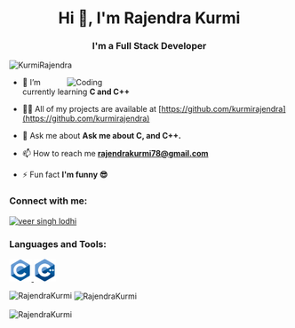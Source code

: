 <h1 align="center">Hi 👋, I'm Rajendra Kurmi</h1>
<h3 align="center">I'm a Full Stack Developer</h3>

<p align="left"> <img src="https://komarev.com/ghpvc/?username=kurmirajendra&label=Profile%20views&color=0e75b6&style=flat" alt="KurmiRajendra" /> </p>
<img src="https://user-images.githubusercontent.com/74038190/212749695-a6817c5a-a794-462b-afca-1b5ce7dd5e63.gif"
    alt="Coding" width="400" align="right">

- 🌱 I’m currently learning **C and C++**

- 👨‍💻 All of my projects are available at [https://github.com/kurmirajendra](https://github.com/kurmirajendra)

- 💬 Ask me about **Ask me about C, and C++.**

- 📫 How to reach me **rajendrakurmi78@gmail.com**

- ⚡ Fun fact **I'm funny 😎**

<h3 align="left">Connect with me:</h3>
<p align="left">
<a href="https://www.linkedin.com/in/rajendra-kurmi-627161348?utm_source=share&utm_campaign=share_via&utm_content=profile&utm_medium=android_app" target="blank"><img align="center" src="https://raw.githubusercontent.com/rahuldkjain/github-profile-readme-generator/master/src/images/icons/Social/linked-in-alt.svg" alt="veer singh lodhi" height="30" width="40" /></a>
</p>

<h3 align="left">Languages and Tools:</h3>
<p align="left">  <a href="https://www.cprogramming.com/" target="_blank" rel="noreferrer"> <img src="https://raw.githubusercontent.com/devicons/devicon/master/icons/c/c-original.svg" alt="c" width="40" height="40"/> </a> <a href="https://www.w3schools.com/cpp/" target="_blank" rel="noreferrer"> <img src="https://raw.githubusercontent.com/devicons/devicon/master/icons/cplusplus/cplusplus-original.svg" alt="cplusplus" width="40" height="40"/> </a> </p>

<p><img align="left" src="https://github-readme-stats.vercel.app/api/top-langs?username=kurmirajendra&show_icons=true&locale=en&layout=compact" alt="RajendraKurmi" /></p>

<p>&nbsp;<img align="center" src="https://github-readme-stats.vercel.app/api?username=kurmirajendra&show_icons=true&locale=en" alt="RajendraKurmi" /></p>

<p><img align="center" src="https://github-readme-streak-stats.herokuapp.com/?user=kurmirajendra&" alt="RajendraKurmi" /></p>
